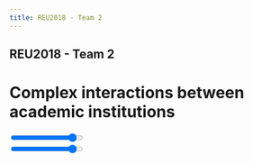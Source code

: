 ```yaml
---
title: REU2018 - Team 2
---
```

 <!-- Import Vega 3 & Vega-Lite 2 (does not have to be from CDN) -->
  <script src="https://cdn.jsdelivr.net/npm/vega@3"></script>
  <script src="https://cdn.jsdelivr.net/npm/vega-lite@2"></script>
  <!-- Import vega-embed -->
  <script src="https://cdn.jsdelivr.net/npm/vega-embed@3"></script>

  <link rel="stylesheet" href="/css/style.css">

## REU2018 - Team 2
# Complex interactions between academic institutions

<div class="slidecontainer">
  <input type="range" min="1960" max="2010" value="2005" class="slider" id="myRange">
</div>

<div id="vis">
	<div class="slidecontainer">
  <input type="range" min="1960" max="2010" value="2005" class="slider" id="myRange">
</div>
</div>

<script type="text/javascript">
  var spec = "/affil_radial_static.json";
  vegaEmbed('#vis', spec, {
                "renderer": "svg",
                "actions": {
                "export": false,
                "source": false,
                "editor": false
              } }).then(function(result) {
    // access view as result.view
  }).catch(console.error);
</script>